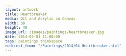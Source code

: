 ```yaml
---
layout: artwork
title: Heartbreaker
media: Oil and Acrylic on Canvas
width: 30
height: 40
image_url: /images/paintings/heartbreaker.jpg
date: 2014-05-01 11:00:00
tags: paintings thinkspace
redirect_from: "/Paintings/2014/04-Heartbreaker.html"
---
```

